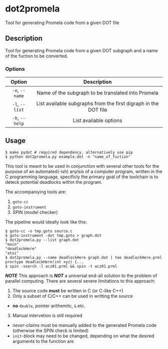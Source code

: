 # dot2promela
Tool for generating Promela code from a given DOT file

## Description
Tool for generating Promela code from a given DOT subgraph and a name of the fuction to be converted.

### Options

| Option | Description |
|:------:|:-----------:|
|`-n`, `--name`| Name of the subgraph to be translated into Promela|
|`-l`, `--list`| List available subgraphs from the first digraph in the DOT file|
|`-h`, `--help`| List available options|

## Usage

```console
$ make pydot # required dependency, alternatively use pip
$ python dot2promela.py example.dot -n "name_of_fuction"
```

This tool is meant to be used in conjunction with several other tools 
for the purpose of an automated(-ish) anylsis of a computer program,
written in the C programming language,
specificly the primary goal of the toolchain is to deteck potential deadlocks within the program.

The accompaniying tools are:
1. `goto-cc`
2. `goto-instrument`
3. SPIN (model checker)

The pipeline would ideally look like this:

```console
$ goto-cc -o tmp.goto source.c
$ goto-instrument -dot tmp.goto > graph.dot
$ dot2promela.py --list graph.dot
"main"
"deadlockHere"
"atoi"
$ dot2promela.py --name deadlockHere graph.dot | tee deadlockHere.prml
proctype deadlockHere(int xyz) {...
$ spin -search -l acz01.prml && spin -t acz01.prml
```

***NOTE***
This approach is ***NOT*** a universal end-all solution to the problem of parallel computing.
There are several severe limitations to this approach:
1. The source code **must** be written in C (or C-like C++)
2. Only a subset of C/C++ can be used in writting the source
  * **no** `double`, pointer arithemitc, `&` etc.
3. Manual intervetion is still required
  * _never-claims_ must be manually added to the generated Promela code (otherwise the SPIN check is limited)
  * `init`-block may need to be changed, depending on what the desired arguments to the function are
